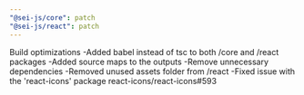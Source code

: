 ```yaml
---
"@sei-js/core": patch
"@sei-js/react": patch
---
```


Build optimizations
-Added babel instead of tsc to both /core and /react packages
-Added source maps to the outputs
-Remove unnecessary dependencies
-Removed unused assets folder from /react
-Fixed issue with the 'react-icons' package react-icons/react-icons#593
